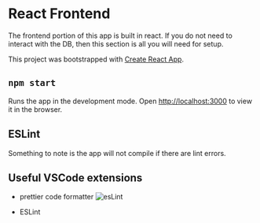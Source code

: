 # React Frontend

The frontend portion of this app is built in react. If you do not need to interact with the DB, then this section is all you will need for setup.

This project was bootstrapped with [Create React App](https://github.com/facebook/create-react-app).

## `npm start`

Runs the app in the development mode.
Open [http://localhost:3000](http://localhost:3000) to view it in the browser.

## ESLint 

Something to note is the app will not compile if there are lint errors.

## Useful VSCode extensions

- prettier code formatter
 ![esLint]('/img/esLint.png')
 
- ESLint
